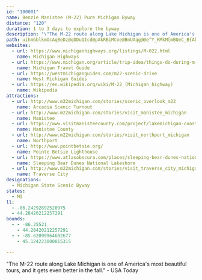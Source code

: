 ```yaml
---
id: "100001"
name: Benzie Manistee (M-22) Pure Michigan Byway
distance: "120"
duration: 1 to 3 days to explore the byway
description: "\"The M-22 route along Lake Michigan is one of America's most beautiful tours, and it gets even better in the fall.\" - USA Today"
path: uihmGblkmOcAqBeDz@qDDuQIcd@pAkRBiMCoe@BmUAqg@@e^Y_KMkM[mBQeC_B{AkEQmCImPk@kD_BeD_H_K_C}AkKqAwBo@yNcJsBgCiFkKyGgSgBqDiRuS_DgBuMiCoVuEaA_@sAsB_@aBiCgTIoDtCml@v@wPM_FoEo\_AwCqHiNyA_A_M}D{G}A}IKaJDi@z@i@tYOv@_EjLYlAmCj]mAtNa@nAiMrRqBdD_ObUuKfPyAtA{Cd@yAYiDuByCy@yBb@}DdCiA^yCY}AkAaEgG}@y@{Bo@}BTgE|AkBVmFe@sDbAmExBeMlI}KhGcCh@eAKqKqEyBa@qARqI~BaAH_OCmILqXfGaVvFcEDuAUiD}AoBg@u\QcS?m]XeMFsa@`@{Kg@wf@M}[FuCd@gCxAcCrDcAfDc@nFCzQg@tEg@jBcBfDgEzCkB\wT@yWGkK@gNGkPCaBOcD_CsBcDoA}@mC[gBd@uL~GiFtEkBb@uC_@yDgC_BW}a@UkVEqs@c@gXK_f@i@aOKqXy@wPc@mEZkElAgJrEyFnA_DReIa@aDaAWXDj@??Ek@????VYUKgAe@m@[yHiE_GoEwCsDkBqD}C_K}@gGUeDKwGHkNMoGo@iFiBgG_CiEyEeEqAq@qW_LoCk@mGUiEf@gFdBaH~DeCdAqBHo^cB{Dk@eBm@eDiBsBcBsCeDeCaEs_@mt@kAaBoAaAsB]m\C_[@{[Iw@LyHlDuPnIeCfBsG~FeB`AwBL}QOaKBkB^kLzD{BTqI^iDv@wItI_BpBeEhGcGrHcC~BmGpE{C`@cDqAyAsC{DcM_AeBiCuAyB@aI`BwP?}A\_BrAsBlD]pAa@jECha@i@pEoCdI}BpCai@jSiJhDq@JaVEu@y@q@eFmEgTwA}C}@IkIBoPCyC`@eD~AoJjHaBz@}CXeSQKtdAeLCaBRiFhGcVdZmCjAg[CgJEm_@GiEx@aAj@qBxBqGpJeEbHeApAcC`ByBl@eLjAaDBgEYaGIqCLkAhAqA~CaBdBiCnAwT~GiBAaSaIkCyAcBk@gKeBaHaCmEiBiQiIwPwHgC]sC^aFLiCIm@tBQnBaApEVfBnChDZ~Bi@|DuF~\e@fC[~Bi@pEGb@aC^??hCcAh@qEZ_Cd@gC~G}b@[_CoCiDWgB`CwLq[eH_FyDwBmFm@kEC}O_CcPDmCxBuZpAoGlEsLlEwXjJe]|CcQnBc`@|AmL~EyQnBqKxCmUxBaMVwL}AuHuCeFqDwCoB?}JtBwDUiNoGkKmCiFqBsD~@gGlIyCpAkGl@oBw@YsCp@aQlCqWTeS`Bc]vBk\CsBcCqO_@qYDeIlAen@ZoHdBsM|AgWdAgKB}FyA_l@uAiQy@mDoBkAwLqDoTaQsHkHcR_^cBeGi@}]}BaNOwLrCuv@z@yNdCuZGqFiDik@kAuFkPoe@o@qCyI{z@eAiByIqG{TuNwCmCiT{VuAeAg`@kRaDuGMsLaCgCotAPwNEomCTeb@Jq_BvAqD_CoGiS}@}AsCq@gThE_`@|TsElGyBtLDfUk@`EsCfBcZX}C_@sKiOe^uj@cL}PaGqG}[wZ_GgHcEyD{LaI_IgJm]lFmOR_Hj@gJlBwKOgPf@a\a@sF]}EmCeIwIyH{BaEd@}DbCiBfC}LnWwEjIgFpFkItEyGvAcLCgGmAei@}NwBoAS~BQ|BOXOZSLOH_@?OCiBM??ECYAWFe@h@xF^j@DTmCd@}Fo@k@i@s@e@o@eCeEaByCm@s@[]w@s@UOk@]m@Uc@OkCg@uEy@qIeBgDw@wC_AcEeB_YaMkRaBkFoDpJub@`Ea]H_|A_JohAMqv@sJaVmd@sm@mQgM_CuNIu\cF_WoTcWc]oJiq@yg@s^aAgDeCuZ}r@sBoTbBea@`Ik]bC{cA`IeZ_@yr@Ruq@z@eJhJkUxOqSlb@k^rD{Pb@ieAz@cNjMuWxMuR~CyQmA{qB{Bme@ge@ol@cKeHu_@aMaMiBaVeT}Sab@m_@w`@{XuKi^|Aon@oa@gKgLeMmG{`@uf@gOgOoHaOsg@u\wh@yN_N_LaPeFqYnM{XMcHaRcOyEmUyNoJs@yP_OcMk@_LxCwn@qYiIeLav@s{@mOo_@qDyDyd@aOeb@kRwOmCuIsOWyLhIsg@l@sj@{CyQcI_TwAmMEgb@aHyTeFkFm_@yNic@a]oTgFiz@{k@kKub@q@gY{C}H__@qf@iSiN}RsGwD}ZnD}ToB{Ro\sMqe@wy@KqOwRmMsC@u@Cw@QyB{@k@]yC{As@g@k@k@}@oAaDcFyBsCyJkM_@_@WUIIOQo@q@wGcFgA{@]_@g@s@oFoJ??BK??]YSs@EOCOCi@AUD{LjJM|K{Bh\oJnX{Ax^gIbWcCfXeK|W}MvFeG`MiR`OeQnL}JjGyHdHyKd~@cg@vOgGzIaBbpAYzA^~@dEzO`PfH@bJv@xC`AdLlSzExL~GdCvPjAzRF~Cx@lD~CtFnIpKfG|CPxSu@j^qFfANl`@x]fVdUjGtIlLbYzD`IdQza@hKfZnJdTxDxGlH~GdGbCvDpDjHzCdT~BrDbArJxNbMlL~S`HjCfBhWfUfWfZjNb@jImEtOqFrEeDvFqKlUus@lFeLjDiDfFiC~l@iPtG{@`JfBzPbJdH`Abr@DjFcA`HsElD}EjOkWlEqEbGqCnKUvk@fHnOvCvW|HdZtKvK|CvZ`HzEbBtb@bT`KxHva@|^be@|XzJzCfHt@bf@rB|FKnOkDhGe@rLrC`G\|NqAxFdAhJbGtGrBnSXtGv@zKhDvGb@zQsChGe@pL|@pFEtY_DpGFlS~AlGy@d{@yXpJqE`RiKlHeD~U{FdEiB|J{GzPyH|NkKzMuGvEiApIOfDf@vf@|NxD|@jGHvGu@`WXbJrB`RvJdPvFhGMhFgDdG_InKiRlA{BjC}E
websites:
  - url: https://www.michiganhighways.org/listings/M-022.html
    name: Michigan Highways
  - url: https://www.michigan.org/article/trip-idea/things-do-during-m-22-scenic-drive
    name: Michigan Travel Guide
  - url: https://westmichiganguides.com/m22-scenic-drive
    name: West Michigan Guides
  - url: https://en.wikipedia.org/wiki/M-22_(Michigan_highway)
    name: Wikipedia
attractions:
  - url: http://www.m22michigan.com/stories/scenic_overlook_m22
    name: Arcadia Scenic Turnout
  - url: http://www.m22michigan.com/stories/visit_manistee_michigan
    name: Manistee
  - url: https://www.visitmanisteecounty.com/project/lakemichigan-coastaltour
    name: Manistee County
  - url: http://www.m22michigan.com/stories/visit_northport_michigan
    name: Northport
  - url: http://www.pointbetsie.org/
    name: Pointe Betsie Lighthouse
  - url: https://www.atlasobscura.com/places/sleeping-bear-dunes-national-lakeshore
    name: Sleeping Bear Dunes National Lakeshore
  - url: http://www.m22michigan.com/stories/visit_traverse_city_michigan
    name: Traverse City
designations:
  - Michigan State Scenic Byway
states:
  - MI
ll:
  - -86.24292892520975
  - 44.28420212257291
bounds:
  - - -86.25521
    - 44.28420212257291
  - - -85.62099964602677
    - 45.124223800815315

---
```


"The M-22 route along Lake Michigan is one of America's most beautiful tours, and it gets even better in the fall." - USA Today
